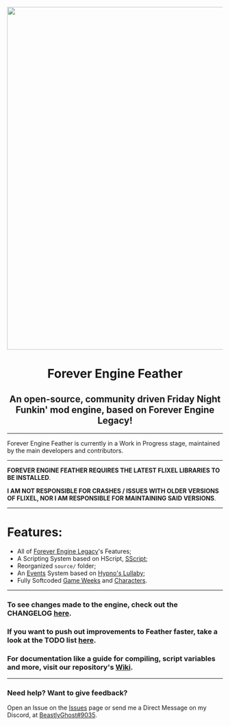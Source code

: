 <p align="center">
  <img src="https://cdn.discordapp.com/attachments/1038658718025404487/1040623966185857055/recentered-feather-logo.png" width="800"/></a>
  <h1 align="center">Forever Engine Feather</h1>
  <h2 align="center">An open-source, community driven Friday Night Funkin' mod engine, based on Forever Engine Legacy!</h2>
</p>

----------------------------------------------
Forever Engine Feather is currently in a Work in Progress stage, maintained by the main developers and contributors.

----------------------------------------------
**FOREVER ENGINE FEATHER REQUIRES THE LATEST FLIXEL LIBRARIES TO BE INSTALLED**.

**I AM NOT RESPONSIBLE FOR CRASHES / ISSUES WITH OLDER VERSIONS OF FLIXEL, NOR I AM RESPONSIBLE FOR MAINTAINING SAID VERSIONS**.

----------------------------------------------
# Features:
* All of [Forever Engine Legacy](https://github.com/Yoshubs/Forever-Engine-Legacy)'s Features;
* A Scripting System based on HScript, [SScript](https://github.com/AltronMaxX/SScript);
* Reorganized ``source/`` folder;
* An [Events](/assets/events) System based on [Hypno's Lullaby](https://github.com/PopcornColonell/hypnosource);
* Fully Softcoded [Game Weeks](/assets/weeks) and [Characters](/assets/characters).

----------------------------------------------
### To see changes made to the engine, check out the CHANGELOG [here](/docs/CHANGELOG.md).

### If you want to push out improvements to Feather faster, take a look at the TODO list [here](/TODO).

### For documentation like a guide for compiling, script variables and more, visit our repository's [Wiki](https://github.com/BeastlyGhost/Forever-Engine-Feather/wiki).

----------------------------------------------
### Need help? Want to give feedback? 

Open an Issue on the [Issues](https://github.com/BeastlyGhost/Forever-Engine-Feather/issues/) page or send me a Direct Message on my Discord, at [BeastlyGhost#9035](https://discord.com/users/597124141530742805).
